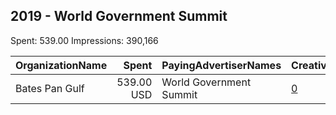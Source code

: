 ## 2019 - World Government Summit 
Spent: 539.00
Impressions: 390,166

|OrganizationName|Spent|PayingAdvertiserNames|CreativeUrls|Impressions|Genders|AgeBrackets|CountryCodes|BillingAddresses|CandidateBallotInformation|
|:---|---:|:---|:---|---:|:---|:---|:---|:---|:---|
|Bates Pan Gulf|539.00 USD|World Government Summit|[0](https://www.snap.com/political-ads/asset/b51e1ec17af0b6c92b105989d7f0a79f3c33a228285e677b254060776c48c91b?mediaType=mp4)|390,166|||germany|"Emaar Business Park,Dubai,3294,AE"||
